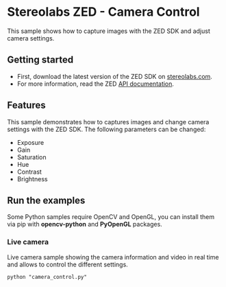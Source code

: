 # Stereolabs ZED - Camera Control

This sample shows how to capture images with the ZED SDK and adjust camera settings.

## Getting started

- First, download the latest version of the ZED SDK on [stereolabs.com](https://www.stereolabs.com).
- For more information, read the ZED [API documentation](https://www.stereolabs.com/developers/documentation/API/).

## Features

This sample demonstrates how to captures images and change camera settings with the ZED SDK.
The following parameters can be changed:

  - Exposure
  - Gain
  - Saturation
  - Hue
  - Contrast
  - Brightness

## Run the examples

Some Python samples require OpenCV and OpenGL, you can install them via pip with **opencv-python** and **PyOpenGL** packages.

### Live camera

Live camera sample showing the camera information and video in real time and allows to control the different settings.
    
```
python "camera_control.py"
```